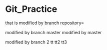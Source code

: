 # Git_Practice
that is modified by branch  repository=

modified by branch  master modified by master

modified by branch 2
tt
tt2
tt3
